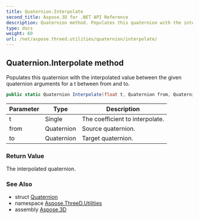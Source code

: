 ```yaml
---
title: Quaternion.Interpolate
second_title: Aspose.3D for .NET API Reference
description: Quaternion method. Populates this quaternion with the interpolated value between the given quaternion arguments for a t between from and to
type: docs
weight: 60
url: /net/aspose.threed.utilities/quaternion/interpolate/
---
```

## Quaternion.Interpolate method

Populates this quaternion with the interpolated value between the given quaternion arguments for a t between from and to.

```csharp
public static Quaternion Interpolate(float t, Quaternion from, Quaternion to)
```

| Parameter | Type | Description |
| --- | --- | --- |
| t | Single | The coefficient to interpolate. |
| from | Quaternion | Source quaternion. |
| to | Quaternion | Target quaternion. |

### Return Value

The interpolated quaternion.

### See Also

* struct [Quaternion](../)
* namespace [Aspose.ThreeD.Utilities](../../../aspose.threed.utilities/)
* assembly [Aspose.3D](../../../)


